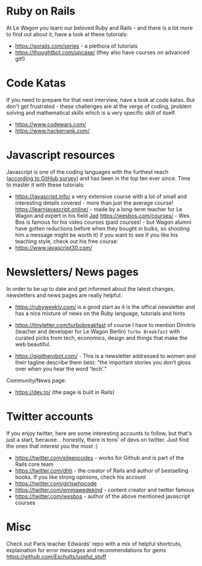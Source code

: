 # Ruby on Rails

At Le Wagon you learn our beloved Ruby and Rails - and there is a lot more to find out about it, have a look at these tutorials:

- https://gorails.com/series - a plethora of tutorials
- https://thoughtbot.com/upcase/ (they also have courses on advanced git!)

# Code Katas

If you need to prepare for that next interview, have a look at code katas. But don't get frustrated - these challenges are at the verge of coding, problem solving and mathematical skills which is a very specific skill of itself.

- https://www.codewars.com/
- https://www.hackerrank.com/


# Javascript resources

Javascript is one of the coding languages with the furthest reach ([according to GitHub survey](https://octoverse.github.com/projects#languages)) and has been in the top ten ever since. Time to master it with these tutorials:

- https://javascript.info/ a very extensive course with a lot of small and interesting details covered - more than just the average course!
https://learnjavascript.online/ - made by a long-term teacher for Le Wagon and expert in his field [Jad](https://jadjoubran.io/)
https://wesbos.com/courses/ - Wes Bos is famous for his video courses (paid courses! - but Wagon alumni have gotten reductions before when they bought in bulks, so shooting him a message might be worth it) if you want to see if you like his teaching style, check out his free course:
- https://www.javascript30.com/


# Newsletters/ News pages

In order to be up to date and get informed about the latest changes, newsletters and news pages are really helpful.


- https://rubyweekly.com/ is a good start as it is the offical newsletter and has a nice mixture of news on the Ruby language, tutorials and hints

- https://tinyletter.com/turbobreakfast of course I have to mention Dimitris (teacher and developer for Le Wagon Berlin) `Turbo Breakfast` with curated picks from tech, economics, design and things that make the web beautiful.

- https://gigitherobot.com/ - This is a newsletter addressed to women and their tagline describe them best: "the important stories you don’t gloss over when you hear the word 'tech'."

Community/News page:

- https://dev.to/ (the page is built in Rails)


# Twitter accounts

If you enjoy twitter, here are some interesting accounts to follow, but that's just a start, because... honestly, there is tons' of devs on twitter. Just find the ones that interest you the most :)

- https://twitter.com/eileencodes - works for Github and is part of the Rails core team
- https://twitter.com/dhh - the creator of Rails and author of bestselling books. If you like strong opinions, check his account
- https://twitter.com/girlswhocode
- https://twitter.com/emmawedekind - content creator and twitter famous
- https://twitter.com/wesbos - author of the above mentioned javascript courses



# Misc

Check out Paris teacher Edwards' repo with a mix of helpful shortcuts, explaination for error messages and recommendations for gems
https://github.com/Eschults/useful_stuff

